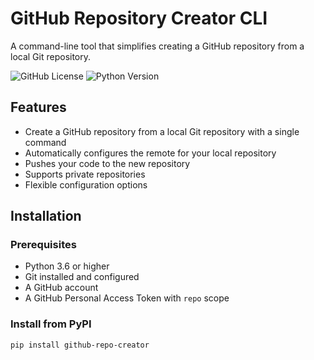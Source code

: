# GitHub Repository Creator CLI

A command-line tool that simplifies creating a GitHub repository from a local Git repository.

![GitHub License](https://img.shields.io/github/license/yourusername/cli-gh-repo-manager)
![Python Version](https://img.shields.io/badge/python-3.6%2B-blue)

## Features

- Create a GitHub repository from a local Git repository with a single command
- Automatically configures the remote for your local repository
- Pushes your code to the new repository
- Supports private repositories
- Flexible configuration options

## Installation

### Prerequisites

- Python 3.6 or higher
- Git installed and configured
- A GitHub account
- A GitHub Personal Access Token with `repo` scope

### Install from PyPI

```bash
pip install github-repo-creator
